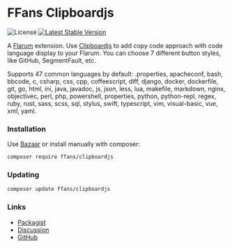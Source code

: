 # FFans Clipboardjs

![License](https://img.shields.io/badge/license-MIT-blue.svg) [![Latest Stable Version](https://img.shields.io/packagist/v/ffans/clipboardjs.svg)](https://packagist.org/packages/ffans/clipboardjs)

A [Flarum](http://flarum.org) extension. Use [Clipboardjs](https://clipboardjs.com/) to add copy code approach with code language display to your Flarum. You can choose 7 different button styles, like GitHub, SegmentFault, etc.

Supports 47 common languages by default:
.properties, apacheconf, bash, bbcode, c, csharp, css, cpp, coffeescript, diff, django, docker, dockerfile, git, go, html, ini, java, javadoc, js, json, less, lua, makefile, markdown, nginx, objectivec, perl, php, powershell, properties, python, python-repl, regex, ruby, rust, sass, scss, sql, stylus, swift, typescript, vim, visual-basic, vue, xml, yaml.

### Installation

Use [Bazaar](https://discuss.flarum.org/d/5151-flagrow-bazaar-the-extension-marketplace) or install manually with composer:

```sh
composer require ffans/clipboardjs
```

### Updating

```sh
composer update ffans/clipboardjs
```

### Links

- [Packagist](https://packagist.org/packages/ffans/clipboardjs)
- [Discussion](https://discuss.flarum.org/d/26415)
- [GitHub](https://github.com/ffans/clipboardjs)
